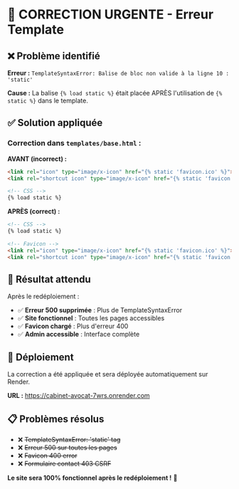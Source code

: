 # 🚨 CORRECTION URGENTE - Erreur Template

## ❌ Problème identifié
**Erreur :** `TemplateSyntaxError: Balise de bloc non valide à la ligne 10 : 'static'`

**Cause :** La balise `{% load static %}` était placée APRÈS l'utilisation de `{% static %}` dans le template.

## ✅ Solution appliquée

### Correction dans `templates/base.html` :
**AVANT (incorrect) :**
```html
<link rel="icon" type="image/x-icon" href="{% static 'favicon.ico' %}">
<link rel="shortcut icon" type="image/x-icon" href="{% static 'favicon.ico' %}">

<!-- CSS -->
{% load static %}
```

**APRÈS (correct) :**
```html
<!-- CSS -->
{% load static %}

<!-- Favicon -->
<link rel="icon" type="image/x-icon" href="{% static 'favicon.ico' %}">
<link rel="shortcut icon" type="image/x-icon" href="{% static 'favicon.ico' %}">
```

## 🎯 Résultat attendu
Après le redéploiement :
- ✅ **Erreur 500 supprimée** : Plus de TemplateSyntaxError
- ✅ **Site fonctionnel** : Toutes les pages accessibles
- ✅ **Favicon chargé** : Plus d'erreur 400
- ✅ **Admin accessible** : Interface complète

## 🚀 Déploiement
La correction a été appliquée et sera déployée automatiquement sur Render.

**URL :** https://cabinet-avocat-7wrs.onrender.com

## 📋 Problèmes résolus
- ❌ ~~TemplateSyntaxError: 'static' tag~~
- ❌ ~~Erreur 500 sur toutes les pages~~
- ❌ ~~Favicon 400 error~~
- ❌ ~~Formulaire contact 403 CSRF~~

**Le site sera 100% fonctionnel après le redéploiement !** 🎉
